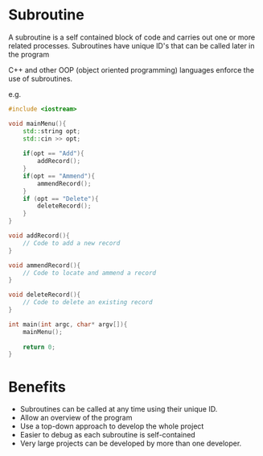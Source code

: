 # Subroutine
A subroutine is a self contained block of code and carries out one or more related processes.
Subroutines have unique ID's that can be called later in the program

C++ and other OOP (object oriented programming) languages enforce the use of subroutines.

e.g.
```cpp
#include <iostream>

void mainMenu(){
	std::string opt;
	std::cin >> opt;
	
	if(opt == "Add"){
		addRecord();
	}
	if(opt == "Ammend"){
		ammendRecord();
	}
	if (opt == "Delete"){
		deleteRecord();
	}
}

void addRecord(){
	// Code to add a new record
}

void ammendRecord(){
	// Code to locate and ammend a record
}

void deleteRecord(){
	// Code to delete an existing record
}

int main(int argc, char* argv[]){
	mainMenu();
	
	return 0;
}
```

# Benefits
- Subroutines can be called at any time using their unique ID.
- Allow an overview of the program
- Use a top-down approach to develop the whole project
- Easier to debug as each subroutine is self-contained
- Very large projects can be developed by more than one developer.